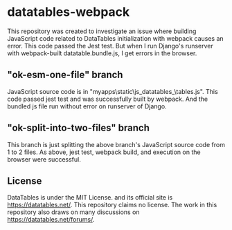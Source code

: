 # datatables-webpack
This repository was created to investigate an issue where building JavaScript code related to DataTables initialization with webpack causes an error. This code passed the Jest test. But when I run Django's runserver with webpack-built datatable.bundle.js, I get errors in the browser.

## "ok-esm-one-file" branch 
JavaScript source code is in "myapps\static\js_datatables_\tables.js". This code passed jest test and was successfully built by webpack. And the bundled js file run without error on runserver of Django.

## "ok-split-into-two-files" branch
This branch is just splitting the above branch's JavaScript source code from 1 to 2 files. As above, jest test, webpack build, and execution on the browser were successful.




## License

DataTables is under the MIT License. and its official site is https://datatables.net/. This repository claims no license. The work in this repository also draws on many discussions on https://datatables.net/forums/.
